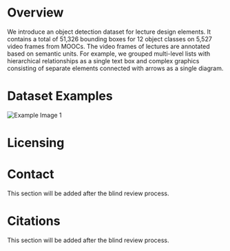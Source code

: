 # Overview
We introduce an object detection dataset for lecture design elements. It contains a total of 51,326 bounding boxes for 12 object classes on 5,527 video frames from MOOCs. The video frames of lectures are annotated based on semantic units. For example, we grouped multi-level lists with hierarchical relationships as a single text box and complex graphics consisting of separate elements connected with arrows as a single diagram.

# Dataset Examples
<!-- ![Example Image 1](https://octodex.github.com/images/yaktocat.png) -->
![Example Image 1](https://github.com/imurs34/lecture-design-dataset/examples/video5_0_1_shot14.jpg)



# Licensing

# Contact
This section will be added after the blind review process.

# Citations
This section will be added after the blind review process.
